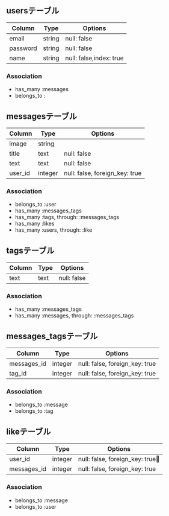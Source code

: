 ## usersテーブル
|Column|Type|Options|
|------|----|-------|
|email|string|null: false|
|password|string|null: false|
|name|string|null: false,index: true|
### Association
- has_many :messages
- belongs_to :

## messagesテーブル
|Column|Type|Options|
|------|----|-------|
|image|string||
|title|text|null: false|
|text|text|null: false|
|user_id|integer|null: false, foreign_key: true|
### Association
- belongs_to :user
- has_many :messages_tags
- has_many :tags,  through:  :messages_tags
- has_many :likes
- has_many :users,  through:  :like

## tagsテーブル
|Column|Type|Options|
|------|----|-------|
|text|text|null: false|
### Association
- has_many :messages_tags
- has_many  :messages,  through:  :messages_tags

## messages_tagsテーブル
|Column|Type|Options|
|------|----|-------|
|messages_id|integer|null: false, foreign_key: true|
|tag_id|integer|null: false, foreign_key: true|
### Association
- belongs_to :message
- belongs_to :tag

## likeテーブル
|Column|Type|Options|
|------|----|-------|
|user_id|integer|null: false, foreign_key: true|
|messages_id|integer|null: false, foreign_key: true|
### Association
- belongs_to :message
- belongs_to :user